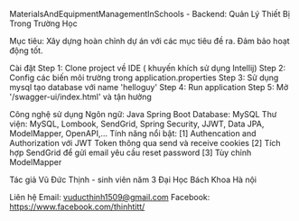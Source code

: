MaterialsAndEquipmentManagementInSchools - Backend: Quản Lý Thiết Bị Trong Trường Học

Mục tiêu: Xây dựng hoàn chỉnh dự án với các mục tiêu đề ra. Đảm bảo hoạt động tốt.

Cài đặt
Step 1: Clone project về IDE ( khuyến khích sử dụng Intellij)
Step 2: Config các biến môi trường trong application.properties
Step 3: Sử dụng mysql tạo database với name 'helloguy' 
Step 4: Run application
Step 5: Mở '/swagger-ui/index.html' và tận hưởng

Công nghệ sử dụng
Ngôn ngữ: Java Spring Boot
Database: MySQL
Thư viện: MySQL, Lombook, SendGrid, Spring Security, JJWT, Data JPA, ModelMapper, OpenAPI,...
Tính năng nổi bật:
[1] Authencation and Authorization với JWT Token thông qua send và receive cookies
[2] Tích hợp SendGrid để gửi email yêu cầu reset password
[3] Tùy chỉnh ModelMapper

Tác giả
Vũ Đức Thịnh - sinh viên năm 3 Đại Học Bách Khoa Hà nội

Liên hệ
Email: vuducthinh1509@gmail.com
Facebook: https://www.facebook.com/thinhtitt/

